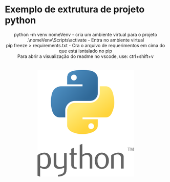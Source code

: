 <h1>Exemplo de extrutura de projeto python</h1>
<p align="center">
python -m venv nomeVenv - cria um ambiente virtual para o projeto<br>
.\nomeVenv\Scripts\activate - Entra no ambiente virtual<br>
pip freeze > requirements.txt - Cra o arquivo de requerimentos em cima do que está isntalado no pip<br>
Para abrir a visualização do readme no vscode, use: ctrl+shift+v<br>
<br><br>
 <img src="Docs/Images/python.png" width=300px >
 </p>